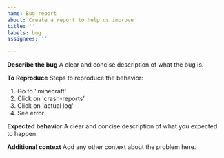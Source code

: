 ```yaml
---
name: Bug report
about: Create a report to help us improve
title: ''
labels: bug
assignees: ''

---
```


**Describe the bug**
A clear and concise description of what the bug is.

**To Reproduce**
Steps to reproduce the behavior:
1. Go to '.minecraft'
2. Click on 'crash-reports'
3. Click on 'actual log'
4. See error

**Expected behavior**
A clear and concise description of what you expected to happen.

**Additional context**
Add any other context about the problem here.

